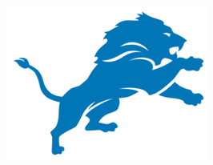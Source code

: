 <p align="center"><a href="https://nxgeninventors.com/" target="_blank"><img src="https://raw.githubusercontent.com/nxgeninventors/simba/af4be04ab82c3c7e4719974a2d6508b68836a564/public/images/simba.svg?token=AARB76ITKIRDNDOLYFASUF3DYKRW4" width="400" alt="Laravel Logo"></a></p>
